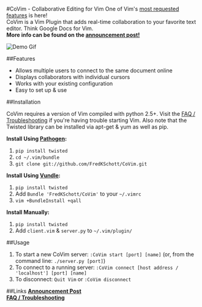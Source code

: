 #CoVim - Collaborative Editing for Vim
One of Vim's [most requested features](http://www.vim.org/sponsor/vote_results.php) is here!  
CoVim is a Vim Plugin that adds  real-time collaboration to your favorite text editor. Think Google Docs for Vim.  
__More info can be found on the [announcement post!](http://www.fredkschott.com/post/50510962864/introducing-covim-collaborative-editing-for-vim)__

![Demo Gif](http://i.imgur.com/6iSettg.gif "Demo Gif")

##Features
- Allows multiple users to connect to the same document online
- Displays collaborators with individual cursors 
- Works with your existing configuration
- Easy to set up & use

##Installation

CoVim requires a version of Vim compiled with python 2.5+. Visit the [FAQ / Troubleshooting](https://github.com/FredKSchott/CoVim/wiki/FAQ-&-Troubleshooting) if you're having trouble starting Vim.
Also note that the Twisted library can be installed via apt-get & yum as well as pip.

__Install Using [Pathogen](https://github.com/tpope/vim-pathogen):__

1. `pip install twisted`
2. `cd ~/.vim/bundle`
3. `git clone git://github.com/FredKSchott/CoVim.git`  

__Install Using [Vundle](https://github.com/gmarik/vundle):__

1. `pip install twisted`
2. Add `Bundle 'FredKSchott/CoVim'` to your `~/.vimrc`
3. `vim +BundleInstall +qall`

__Install Manually:__

1. `pip install twisted`
2. Add `client.vim` & `server.py` to `~/.vim/plugin/`


##Usage
1. To start a new CoVim server: `:CoVim start [port] [name]` (or, from the command line: `./server.py [port]`)
2. To connect to a running server: `:CoVim connect [host address / 'localhost'] [port] [name]`
3. To disconnect: `Quit Vim` or `:CoVim disconnect`

##Links
__[Announcement Post](http://www.fredkschott.com/post/50510962864/introducing-covim-collaborative-editing-for-vim)__  
__[FAQ / Troubleshooting](https://github.com/FredKSchott/CoVim/wiki/FAQ-&-Troubleshooting)__
